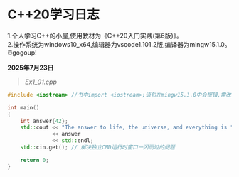 # C++20学习日志
1.个人学习C++的小屋,使用教材为《C++20入门实践(第6版)》。  
2.操作系统为windows10_x64,编辑器为vscode1.101.2版,编译器为mingw15.1.0。  
⏰gogoup!

**2025年7月23日**  

> *Ex1_01.cpp*  
```c++
#include <iostream> //书中import <iostream>;语句在mingw15.1.0中会报错,需改用旧方法包含头文件

int main()
{
    int answer{42};
    std::cout << "The answer to life, the universe, and everything is "
              << answer
              << std::endl;
    std::cin.get(); // 解决独立CMD运行时窗口一闪而过的问题

    return 0;
}
```